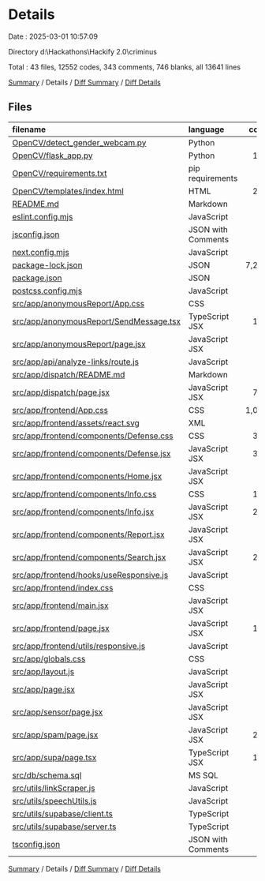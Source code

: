 # Details

Date : 2025-03-01 10:57:09

Directory d:\\Hackathons\\Hackify 2.0\\criminus

Total : 43 files,  12552 codes, 343 comments, 746 blanks, all 13641 lines

[Summary](results.md) / Details / [Diff Summary](diff.md) / [Diff Details](diff-details.md)

## Files
| filename | language | code | comment | blank | total |
| :--- | :--- | ---: | ---: | ---: | ---: |
| [OpenCV/detect\_gender\_webcam.py](/OpenCV/detect_gender_webcam.py) | Python | 90 | 21 | 34 | 145 |
| [OpenCV/flask\_app.py](/OpenCV/flask_app.py) | Python | 130 | 14 | 43 | 187 |
| [OpenCV/requirements.txt](/OpenCV/requirements.txt) | pip requirements | 7 | 0 | 0 | 7 |
| [OpenCV/templates/index.html](/OpenCV/templates/index.html) | HTML | 238 | 0 | 25 | 263 |
| [README.md](/README.md) | Markdown | 23 | 0 | 14 | 37 |
| [eslint.config.mjs](/eslint.config.mjs) | JavaScript | 10 | 0 | 5 | 15 |
| [jsconfig.json](/jsconfig.json) | JSON with Comments | 8 | 0 | 1 | 9 |
| [next.config.mjs](/next.config.mjs) | JavaScript | 2 | 1 | 2 | 5 |
| [package-lock.json](/package-lock.json) | JSON | 7,240 | 0 | 1 | 7,241 |
| [package.json](/package.json) | JSON | 37 | 0 | 1 | 38 |
| [postcss.config.mjs](/postcss.config.mjs) | JavaScript | 4 | 0 | 2 | 6 |
| [src/app/anonymousReport/App.css](/src/app/anonymousReport/App.css) | CSS | 90 | 0 | 2 | 92 |
| [src/app/anonymousReport/SendMessage.tsx](/src/app/anonymousReport/SendMessage.tsx) | TypeScript JSX | 122 | 12 | 18 | 152 |
| [src/app/anonymousReport/page.jsx](/src/app/anonymousReport/page.jsx) | JavaScript JSX | 15 | 0 | 3 | 18 |
| [src/app/api/analyze-links/route.js](/src/app/api/analyze-links/route.js) | JavaScript | 99 | 24 | 17 | 140 |
| [src/app/dispatch/README.md](/src/app/dispatch/README.md) | Markdown | 71 | 0 | 13 | 84 |
| [src/app/dispatch/page.jsx](/src/app/dispatch/page.jsx) | JavaScript JSX | 740 | 53 | 99 | 892 |
| [src/app/frontend/App.css](/src/app/frontend/App.css) | CSS | 1,040 | 38 | 169 | 1,247 |
| [src/app/frontend/assets/react.svg](/src/app/frontend/assets/react.svg) | XML | 1 | 0 | 0 | 1 |
| [src/app/frontend/components/Defense.css](/src/app/frontend/components/Defense.css) | CSS | 359 | 14 | 62 | 435 |
| [src/app/frontend/components/Defense.jsx](/src/app/frontend/components/Defense.jsx) | JavaScript JSX | 397 | 20 | 30 | 447 |
| [src/app/frontend/components/Home.jsx](/src/app/frontend/components/Home.jsx) | JavaScript JSX | 82 | 2 | 7 | 91 |
| [src/app/frontend/components/Info.css](/src/app/frontend/components/Info.css) | CSS | 121 | 0 | 19 | 140 |
| [src/app/frontend/components/Info.jsx](/src/app/frontend/components/Info.jsx) | JavaScript JSX | 274 | 2 | 11 | 287 |
| [src/app/frontend/components/Report.jsx](/src/app/frontend/components/Report.jsx) | JavaScript JSX | 36 | 0 | 2 | 38 |
| [src/app/frontend/components/Search.jsx](/src/app/frontend/components/Search.jsx) | JavaScript JSX | 269 | 11 | 23 | 303 |
| [src/app/frontend/hooks/useResponsive.js](/src/app/frontend/hooks/useResponsive.js) | JavaScript | 37 | 5 | 7 | 49 |
| [src/app/frontend/index.css](/src/app/frontend/index.css) | CSS | 61 | 0 | 8 | 69 |
| [src/app/frontend/main.jsx](/src/app/frontend/main.jsx) | JavaScript JSX | 9 | 0 | 2 | 11 |
| [src/app/frontend/page.jsx](/src/app/frontend/page.jsx) | JavaScript JSX | 178 | 1 | 8 | 187 |
| [src/app/frontend/utils/responsive.js](/src/app/frontend/utils/responsive.js) | JavaScript | 36 | 51 | 13 | 100 |
| [src/app/globals.css](/src/app/globals.css) | CSS | 20 | 0 | 5 | 25 |
| [src/app/layout.js](/src/app/layout.js) | JavaScript | 29 | 0 | 5 | 34 |
| [src/app/page.jsx](/src/app/page.jsx) | JavaScript JSX | 26 | 1 | 5 | 32 |
| [src/app/sensor/page.jsx](/src/app/sensor/page.jsx) | JavaScript JSX | 75 | 0 | 8 | 83 |
| [src/app/spam/page.jsx](/src/app/spam/page.jsx) | JavaScript JSX | 283 | 23 | 42 | 348 |
| [src/app/supa/page.tsx](/src/app/supa/page.tsx) | TypeScript JSX | 108 | 2 | 15 | 125 |
| [src/db/schema.sql](/src/db/schema.sql) | MS SQL | 13 | 3 | 2 | 18 |
| [src/utils/linkScraper.js](/src/utils/linkScraper.js) | JavaScript | 47 | 16 | 8 | 71 |
| [src/utils/speechUtils.js](/src/utils/speechUtils.js) | JavaScript | 60 | 29 | 11 | 100 |
| [src/utils/supabase/client.ts](/src/utils/supabase/client.ts) | TypeScript | 7 | 0 | 1 | 8 |
| [src/utils/supabase/server.ts](/src/utils/supabase/server.ts) | TypeScript | 23 | 0 | 2 | 25 |
| [tsconfig.json](/tsconfig.json) | JSON with Comments | 35 | 0 | 1 | 36 |

[Summary](results.md) / Details / [Diff Summary](diff.md) / [Diff Details](diff-details.md)